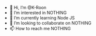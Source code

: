 - 👋 Hi, I’m @K-Roon
- 👀 I’m interested in NOTHING
- 🌱 I’m currently learning Node JS
- 💞️ I’m looking to collaborate on NOTHING
- 📫 How to reach me NOTHING

<!---
K-Roon/K-Roon is a ✨ special ✨ repository because its `README.md` (this file) appears on your GitHub profile.
You can click the Preview link to take a look at your changes.
--->
